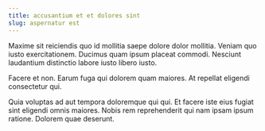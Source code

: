 ```yaml
---
title: accusantium et et dolores sint
slug: aspernatur est
---
```


Maxime sit reiciendis quo id mollitia saepe dolore dolor mollitia. Veniam quo iusto exercitationem. Ducimus quam ipsum placeat commodi. Nesciunt laudantium distinctio labore iusto libero iusto.

Facere et non. Earum fuga qui dolorem quam maiores. At repellat eligendi consectetur qui.

Quia voluptas ad aut tempora doloremque qui qui. Et facere iste eius fugiat sint eligendi omnis maiores. Nobis rem reprehenderit qui nam ipsam ipsum ratione. Dolorem quae deserunt.
